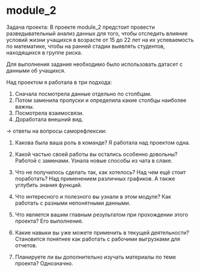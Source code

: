 # module_2
Задача проекта:
В проекте module_2 предстоит провести разведывательный анализ данных для того, чтобы отследить влияние условий жизни учащихся в возрасте от 15 до 22 лет на их успеваемость по математике, чтобы на ранней стадии выявлять студентов, находящихся в группе риска.

Для выполнения задания необходимо было использовать датасет с данными об учащихся.

Над проектом я работала в три подхода:
1) Сначала посмотрела данные отдельно по столбцам.
2) Потом заменила пропуски и определила какие столбцы наиболее важны.
3) Посмотрела взаимосвязи.
4) Доработала внешний вид.

→ ответы на вопросы саморефлексии:

1. Какова была ваша роль в команде?
Я работала над проектом одна.

2. Какой частью своей работы вы остались особенно довольны?
Работой с заменами. Узнала новые способы из чата в слаке.

3. Что не получилось сделать так, как хотелось? Над чем ещё стоит поработать?
Над применением различных графиков. А также углубить знания функций.

4. Что интересного и полезного вы узнали в этом модуле?
Как работать с разными непонятными данными.

5. Что является вашим главным результатом при прохождении этого проекта?
Его выполнение.

6. Какие навыки вы уже можете применить в текущей деятельности?
Становится понятнее как работать с рабочими выгрузками для отчетов.

7. Планируете ли вы дополнительно изучать материалы по теме проекта?
Однозначно.
